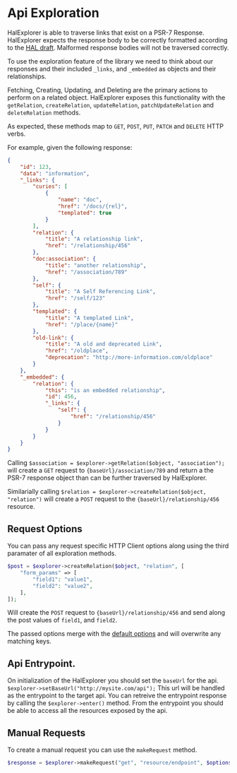 # Api Exploration

HalExplorer is able to traverse links that exist on a PSR-7 Response.
HalExplorer expects the response body to be correctly formatted according to
the [HAL draft][0]. Malformed response bodies will not be traversed correctly.

To use the exploration feature of the library we need to think about our
responses and their included `_links`, and `_embedded` as objects and their
relationships.

Fetching, Creating, Updating, and Deleting are the primary actions to perform
on a related object. HalExplorer exposes this functionality with the
`getRelation`, `createRelation`, `updateRelation`, `patchUpdateRelation` and
`deleteRelation` methods.

As expected, these methods map to `GET`, `POST`, `PUT`, `PATCH` and `DELETE`
HTTP verbs.

For example, given the following response:

```json
{
    "id": 123,
    "data": "information",
    "_links": {
        "curies": [
            {
                "name": "doc",
                "href": "/docs/{rel}",
                "templated": true
            }
        ],
        "relation": {
            "title": "A relationship link",
            "href": "/relationship/456"
        },
        "doc:association": {
            "title": "another relationship",
            "href": "/association/789"
        },
        "self": {
            "title": "A Self Referencing Link",
            "href": "/self/123"
        },
        "templated": {
            "title": "A templated Link",
            "href": "/place/{name}"
        },
        "old-link": {
            "title": "A old and deprecated Link",
            "href": "/oldplace",
            "deprecation": "http://more-information.com/oldplace"
        }
    },
    "_embedded": {
        "relation": {
            "this": "is an embedded relationship",
            "id": 456,
            "_links": {
                "self": {
                    "href": "/relationship/456"
                }
            }
        }
    }
}
```

Calling `$association = $explorer->getRelation($object, "association");` will
create a `GET` request to `{baseUrl}/association/789` and return a the PSR-7
response object than can be further traversed by HalExplorer.

Similarially calling `$relation = $explorer->createRelation($object, "relation")`
will create a `POST` request to the `{baseUrl}/relationship/456` resource.

## Request Options

You can pass any request specific HTTP Client options along using the third
paramater of all exploration methods.

```php
$post = $explorer->createRelation($object, "relation", [
    "form_params" => [
        "field1": "value1",
        "field2": "value2",
    ],
]);
```

Will create the `POST` request to `{baseUrl}/relationship/456` and send along
the post values of `field1`, and `field2`.

The passed options merge with the [default options][1] and will overwrite any
matching keys.


## Api Entrypoint.

On initialization of the HalExplorer you should set the `baseUrl` for the
api. `$explorer->setBaseUrl("http://mysite.com/api");` This url will be handled
as the entrypoint to the target api. You can retreive the entrypoint response
by calling the `$explorer->enter()` method. From the entrypoint you should be
able to access all the resources exposed by the api.

## Manual Requests

To create a manual request you can use the `makeRequest` method.

```php
$response = $explorer->makeRequest("get", "resource/endpoint", $options);
```

[0]: https://tools.ietf.org/html/draft-kelly-json-hal-06
[1]: default-request-values.md
